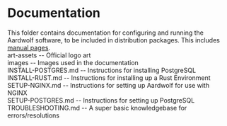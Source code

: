 # Documentation
This folder contains documentation for configuring and running the Aardwolf software, to be included in distribution packages. This includes [manual pages](https://en.wikipedia.org/wiki/Man_page).
<br />
art-assets -- Official logo art <br />
images -- Images used in the documentation <br />
INSTALL-POSTGRES.md -- Instructions for installing PostgreSQL <br />
INSTALL-RUST.md -- Instructions for installing up a Rust Environment <br />
SETUP-NGINX.md -- Instructions for setting up Aardwolf for use with NGINX <br />
SETUP-POSTGRES.md -- Instructions for setting up PostgreSQL
TROUBLESHOOTING.md -- A super basic knowledgebase for errors/resolutions
